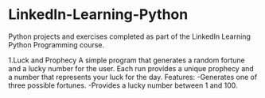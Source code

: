 # LinkedIn-Learning-Python
Python projects and exercises completed as part of the LinkedIn Learning Python Programming course.

1.Luck and Prophecy
A simple program that generates a random fortune and a lucky number for the user. Each run provides a unique prophecy and a number that represents your luck for the day.
Features:
-Generates one of three possible fortunes.
-Provides a lucky number between 1 and 100.
